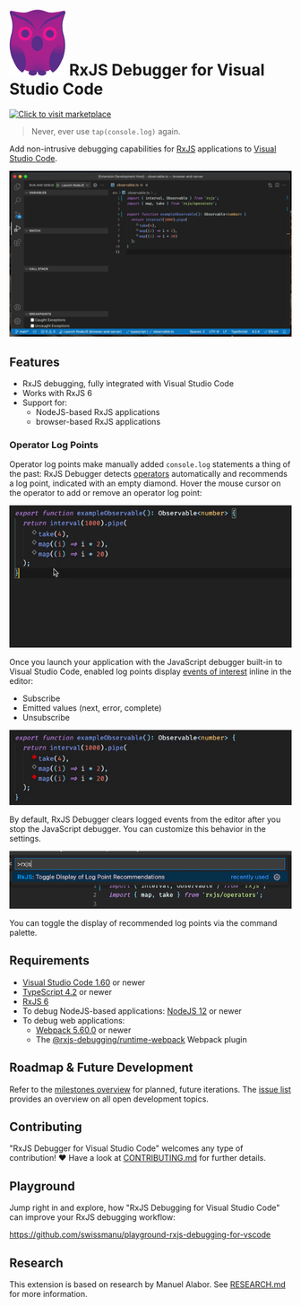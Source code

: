 # ![Archie the Debugger Owl](./docs/brand/archie-small.png) RxJS Debugger for Visual Studio Code

[![Click to visit marketplace](https://vsmarketplacebadge.apphb.com/version-short/manuelalabor.rxjs-debugging-for-vs-code.svg)](https://marketplace.visualstudio.com/items?itemName=manuelalabor.rxjs-debugging-for-vs-code)

> Never, ever use `tap(console.log)` again.

Add non-intrusive debugging capabilities for [RxJS](https://rxjs.dev/) applications to [Visual Studio Code](https://code.visualstudio.com/).

![Operator Log Points with RxJS Debugger for Visual Studio Code](./docs/demo.gif)

## Features

- RxJS debugging, fully integrated with Visual Studio Code
- Works with RxJS 6
- Support for:
  - NodeJS-based RxJS applications
  - browser-based RxJS applications

### Operator Log Points

Operator log points make manually added `console.log` statements a thing of the past: RxJS Debugger detects [operators](https://rxjs.dev/guide/operators) automatically and recommends a log point, indicated with an empty diamond. Hover the mouse cursor on the operator to add or remove an operator log point:

![Manage Operator Log Points](./docs/manage-operator-log-points.gif)

Once you launch your application with the JavaScript debugger built-in to Visual Studio Code, enabled log points display [events of interest](https://rxjs.dev/guide/observable#anatomy-of-an-observable) inline in the editor:

- Subscribe
- Emitted values (next, error, complete)
- Unsubscribe

![Live Operator Log Points](./docs/live-operator-logs.gif)

By default, RxJS Debugger clears logged events from the editor after you stop the JavaScript debugger. You can customize this behavior in the settings.

![Toggle Display of Log Point Recommendations](./docs/toggle-log-points.png)

You can toggle the display of recommended log points via the command palette.

## Requirements

- [Visual Studio Code 1.60](https://code.visualstudio.com/) or newer
- [TypeScript 4.2](https://www.typescriptlang.org/) or newer
- [RxJS 6](https://rxjs.dev/)
- To debug NodeJS-based applications: [NodeJS 12](https://nodejs.org/) or newer
- To debug web applications:
  - [Webpack 5.60.0](https://webpack.js.org/) or newer
  - The [@rxjs-debugging/runtime-webpack](https://www.npmjs.com/package/@rxjs-debugging/runtime-webpack) Webpack plugin

## Roadmap & Future Development

Refer to the [milestones overview](https://github.com/swissmanu/rxjs-debugging-for-vscode/milestones) for planned, future iterations. The [issue list](https://github.com/swissmanu/rxjs-debugging-for-vscode/issues) provides an overview on all open development topics.

## Contributing

"RxJS Debugger for Visual Studio Code" welcomes any type of contribution! ❤️
Have a look at [CONTRIBUTING.md](./CONTRIBUTING.md) for further details.

## Playground

Jump right in and explore, how "RxJS Debugging for Visual Studio Code" can improve your RxJS debugging workflow:

https://github.com/swissmanu/playground-rxjs-debugging-for-vscode

## Research

This extension is based on research by Manuel Alabor. See [RESEARCH.md](./RESEARCH.md) for more information.
